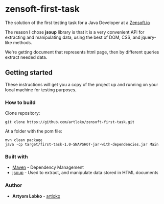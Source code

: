 # zensoft-first-task
The solution of the first testing task for a Java Developer at a [Zensoft.io](https://zensoft.io/)

The reason I chose **jsoup** library is that it is a very convenient API for extracting and manipulating data, using the best of DOM, CSS, and jquery-like methods.

We're getting document that represents html page, then by different queries extract needed data.

## Getting started

These instructions will get you a copy of the project up and running on your local machine for testing purposes.

  ### How to build
  Clone repository:
  ```
  git clone https://github.com/artloko/zensoft-first-task.git
  ```
  
  At a folder with the pom file:
  ```
  mvn clean package
  java -cp target/first-task-1.0-SNAPSHOT-jar-with-dependencies.jar Main
  ```
  
  ### Built with
  - [Maven](https://maven.apache.org/) - Dependency Management
  - [jsoup](https://jsoup.org/) -  Used to extract, and manipulate data stored in HTML documents
  
  ### Author
  - **Artyom Lobko** - [artloko](https://github.com/artloko)
